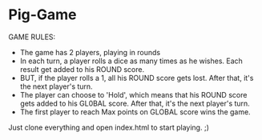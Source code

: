 # Pig-Game
GAME RULES:

- The game has 2 players, playing in rounds
- In each turn, a player rolls a dice as many times as he wishes. Each result get added to his ROUND score.
- BUT, if the player rolls a 1, all his ROUND score gets lost. After that, it's the next player's turn.
- The player can choose to 'Hold', which means that his ROUND score gets added to his GL0BAL score. After that, it's the next player's turn.
- The first player to reach Max points on GLOBAL score wins the game.

Just clone everything and open index.html to start playing. ;)
